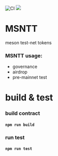 ![CI](https://github.com/EthWorks/Waffle/workflows/CI/badge.svg)
[![](https://img.shields.io/npm/v/ethereum-waffle.svg)](https://www.npmjs.com/package/ethereum-waffle)

# MSNTT
meson test-net tokens

### MSNTT usage:
- governance
- airdrop
- pre-mainnet test

# build & test 

### build contract
#### ``` npm run build ```

### run test
#### ``` npm run test ```